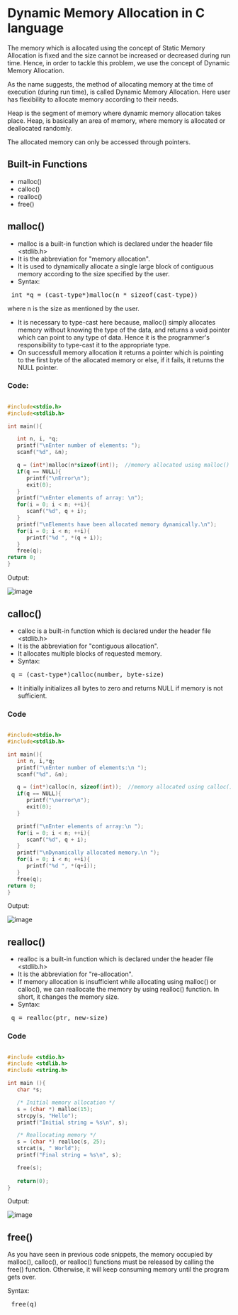 # Dynamic Memory Allocation in C language

The memory which is allocated using the concept of Static Memory Allocation is fixed and the size cannot be increased or decreased during run time. Hence, in order to tackle this problem, we use the concept of Dynamic Memory Allocation.

As the name suggests, the method of allocating memory at the time of execution (during run time), is called Dynamic Memory Allocation. Here user has flexibility to allocate memory according to their needs.

Heap is the segment of memory where dynamic memory allocation takes place. Heap, is basically an area of memory, where memory is allocated or deallocated randomly.

The allocated memory can only be accessed through pointers.

## Built-in Functions
+ malloc()
+ calloc()
+ realloc()
+ free()


## malloc()

+ malloc is a built-in function which is declared under the header file <stdlib.h>
+ It is the abbreviation for "memory allocation".
+ It is used to dynamically allocate a single large block of contiguous memory according to the size specified by the user.
+ Syntax:

 <pre> int *q = (cast-type*)malloc(n * sizeof(cast-type)) </pre>    where n is the size as mentioned by the user. 
 
+ It is necessary to type-cast here because, malloc() simply allocates memory without knowing the type of the data, and returns a void pointer which can point to any type of data. Hence it is the programmer's responsibility to type-cast it to the appropriate type.
+ On successfull memory allocation it returns a pointer which is pointing to the first byte of the allocated memory or else, if it fails, it returns the NULL pointer.

### Code:
```c++

#include<stdio.h>
#include<stdlib.h>

int main(){  

   int n, i, *q;    
   printf("\nEnter number of elements: ");    
   scanf("%d", &n);    

   q = (int*)malloc(n*sizeof(int));  //memory allocated using malloc() function. 
   if(q == NULL){    
      printf("\nError\n");    
      exit(0);    
   }    
   printf("\nEnter elements of array: \n");    
   for(i = 0; i < n; ++i){
      scanf("%d", q + i);    
   }    
   printf("\nElements have been allocated memory dynamically.\n");   
   for(i = 0; i < n; ++i){
      printf("%d ", *(q + i));  
   }    
   free(q);     
return 0;  
}
```
Output:

![image](https://user-images.githubusercontent.com/75472177/134774124-fc292f9e-e53b-4eef-9154-2b4de8a996fa.png)


## calloc()
+ calloc is a built-in function which is declared under the header file <stdlib.h>
+ It is the abbreviation for "contiguous allocation".
+ It allocates multiple blocks of requested memory.
+ Syntax:

 <pre> q = (cast-type*)calloc(number, byte-size) </pre>
+ It initially initializes all bytes to zero and returns NULL if memory is not sufficient.

### Code
```c++

#include<stdio.h>  
#include<stdlib.h> 

int main(){  
   int n, i,*q;    
   printf("\nEnter number of elements:\n ");    
   scanf("%d", &n);   

   q = (int*)calloc(n, sizeof(int));  //memory allocated using calloc() function  
   if(q == NULL){    
      printf("\nerror\n");    
      exit(0);    
   }    

   printf("\nEnter elements of array:\n ");    
   for(i = 0; i < n; ++i){    
      scanf("%d", q + i);       
   }    
   printf("\nDynamically allocated memory.\n ");    
   for(i = 0; i < n; ++i){    
      printf("%d ", *(q+i));       
   }     
   free(q);    
return 0;  
}
```
Output:

![image](https://user-images.githubusercontent.com/75472177/134774226-8ee6b4d3-f081-4a92-b657-5e3b50ba80b0.png)


## realloc()
+ realloc is a built-in function which is declared under the header file <stdlib.h>
+ It is the abbreviation for "re-allocation".
+ If memory allocation is insufficient while allocating using malloc() or calloc(), we can reallocate the memory by using realloc() function. In short, it changes the memory size.
+ Syntax:
 <pre> q = realloc(ptr, new-size) </pre>
 
### Code
```c++

#include <stdio.h>
#include <stdlib.h>
#include <string.h>

int main (){
   char *s;

   /* Initial memory allocation */
   s = (char *) malloc(15);
   strcpy(s, "Hello");
   printf("Initial string = %s\n", s);

   /* Reallocating memory */
   s = (char *) realloc(s, 25);
   strcat(s, " World");
   printf("Final string = %s\n", s);

   free(s);
   
   return(0);
}
```
Output:

![image](https://user-images.githubusercontent.com/75472177/134774262-578c75dc-af4f-4e28-acaa-61b6e9cf8e19.png)


## free()

As you have seen in previous code snippets, the memory occupied by malloc(), calloc(), or realloc() functions must be released by calling the free() function. Otherwise, it will keep consuming memory until the program gets over.

Syntax:
 <pre> free(q) </pre>
